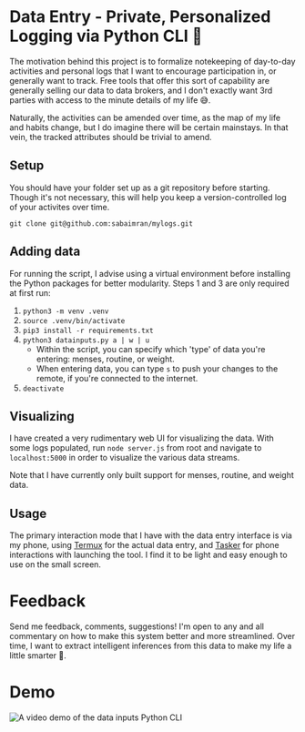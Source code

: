 ﻿# Data Entry - Private, Personalized Logging via Python CLI 🌳️

The motivation behind this project is to formalize notekeeping of day-to-day activities and personal logs that I want to encourage participation in, or generally want to track. Free tools that offer this sort of capability are generally selling our data to data brokers, and I don't exactly want 3rd parties with access to the minute details of my life 😅️.

Naturally, the activities can be amended over time, as the map of my life and habits change, but I do imagine there will be certain mainstays. In that vein, the tracked attributes should be trivial to amend. 

## Setup

You should have your folder set up as a git repository before starting. Though it's not necessary, this will help you keep a version-controlled log of your activites over time.

`git clone git@github.com:sabaimran/mylogs.git`

## Adding data

For running the script, I advise using a virtual environment before installing the Python packages for better modularity. Steps 1 and 3 are only required at first run:
1. `python3 -m venv .venv`
2. `source .venv/bin/activate`
3. `pip3 install -r requirements.txt`
4. `python3 datainputs.py a | w | u`
    - Within the script, you can specify which 'type' of data you're entering: menses, routine, or weight.
    - When entering data, you can type `s` to push your changes to the remote, if you're connected to the internet.
5. `deactivate`

## Visualizing

I have created a very rudimentary web UI for visualizing the data. With some logs populated, run `node server.js` from root and navigate to `localhost:5000` in order to visualize the various data streams.

Note that I have currently only built support for menses, routine, and weight data.

## Usage

The primary interaction mode that I have with the data entry interface is via my phone, using [Termux](https://termux.com/) for the actual data entry, and [Tasker](https://tasker.joaoapps.com/) for phone interactions with launching the tool. I find it to be light and easy enough to use on the small screen.

# Feedback

Send me feedback, comments, suggestions! I'm open to any and all commentary on how to make this system better and more streamlined. Over time, I want to extract intelligent inferences from this data to make my life a little smarter 🤨️.

# Demo

![A video demo of the data inputs Python CLI](./media/datainputs_demo.gif)